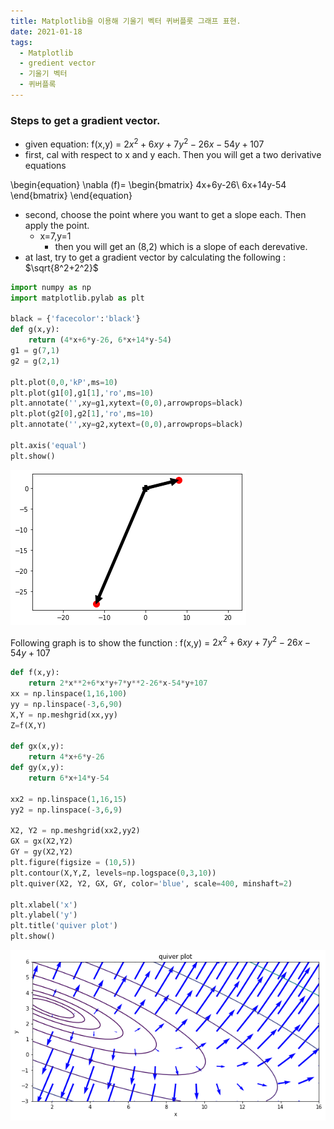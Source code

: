 ```yaml
---
title: Matplotlib을 이용해 기울기 벡터 퀴버플롯 그래프 표현. 
date: 2021-01-18
tags:
  - Matplotlib
  - gredient vector
  - 기울기 벡터 
  - 퀴버플록
---
```

### Steps to get a gradient vector.      
- given equation: f(x,y) = $2x^2 + 6xy + 7y^2 -26x -54y + 107$
- first, cal with respect to x and y each. Then you will get a two derivative equations

\begin{equation}
    \nabla (f)= \begin{bmatrix}
4x+6y-26\\
6x+14y-54
\end{bmatrix}
\end{equation}

- second, choose the point where you want to get a slope each. Then apply the point.
    - x=7,y=1
        - then you will get an (8,2) which is a slope of each derevative. 
- at last, try to get a gradient vector by calculating the following : $\sqrt{8^2+2^2}$




```python
import numpy as np
import matplotlib.pylab as plt

black = {'facecolor':'black'}
def g(x,y):
    return (4*x+6*y-26, 6*x+14*y-54)
g1 = g(7,1)
g2 = g(2,1)

plt.plot(0,0,'kP',ms=10)
plt.plot(g1[0],g1[1],'ro',ms=10)
plt.annotate('',xy=g1,xytext=(0,0),arrowprops=black)
plt.plot(g2[0],g2[1],'ro',ms=10)
plt.annotate('',xy=g2,xytext=(0,0),arrowprops=black)

plt.axis('equal')
plt.show()
```


![png](./Cal_Matrix_chapter4_from_page_313_to_316_1_0.png)


Following graph is to show the function : f(x,y) = $2x^2 + 6xy + 7y^2 -26x -54y + 107$


```python
def f(x,y):
    return 2*x**2+6*x*y+7*y**2-26*x-54*y+107
xx = np.linspace(1,16,100)
yy = np.linspace(-3,6,90)
X,Y = np.meshgrid(xx,yy)
Z=f(X,Y)

def gx(x,y):
    return 4*x+6*y-26
def gy(x,y):
    return 6*x+14*y-54

xx2 = np.linspace(1,16,15)
yy2 = np.linspace(-3,6,9)

X2, Y2 = np.meshgrid(xx2,yy2)
GX = gx(X2,Y2)
GY = gy(X2,Y2)
plt.figure(figsize = (10,5))
plt.contour(X,Y,Z, levels=np.logspace(0,3,10))
plt.quiver(X2, Y2, GX, GY, color='blue', scale=400, minshaft=2)

plt.xlabel('x')
plt.ylabel('y')
plt.title('quiver plot')
plt.show()
```


![png](./Cal_Matrix_chapter4_from_page_313_to_316_3_0.png)



```python

```
